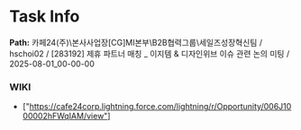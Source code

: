 # Task Info

**Path:** 카페24(주)\본사사업장\[CG]MI본부\B2B협력그룹\세일즈성장혁신팀 / hschoi02 / [283192] 제휴 파트너 매칭 _ 이지템 & 디자인위브 이슈 관련 논의 미팅 / 2025-08-01_00-00-00

### WIKI
- ["https://cafe24corp.lightning.force.com/lightning/r/Opportunity/006J1000002hFWqIAM/view"]

